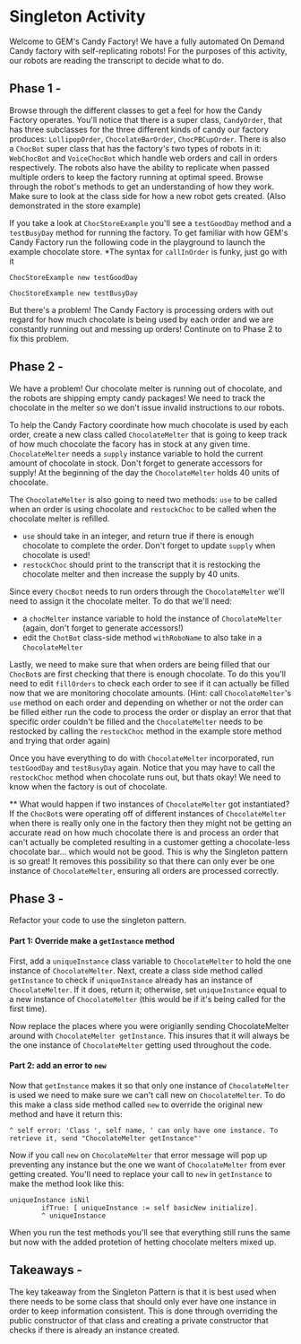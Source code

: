 # Singleton Activity

Welcome to GEM's Candy Factory! We have a fully automated On Demand Candy factory with self-replicating robots! For the purposes of this activity, our robots are reading the transcript to decide what to do.

## Phase 1 - 
Browse through the different classes to get a feel for how the Candy Factory operates. You'll notice that there is a super class, `CandyOrder`, that has three subclasses for the three different kinds of candy our factory produces: `LollipopOrder`, `ChocolateBarOrder`, `ChocPBCupOrder`. There is also a `ChocBot` super class that has the factory's two types of robots in it: `WebChocBot` and `VoiceChocBot` which handle web orders and call in orders respectively. The robots also have the ability to replicate when passed multiple orders to keep the factory running at optimal speed. Browse through the robot's methods to get an understanding of how they work. Make sure to look at the class side for how a new robot gets created. (Also demonstrated in the store example)

If you take a look at `ChocStoreExample` you'll see a `testGoodDay` method and a `testBusyDay` method for running the factory. To get familiar with how GEM's Candy Factory run the following code in the playground to launch the example chocolate store. 
*The syntax for `callInOrder` is funky, just go with it

```smalltalk
ChocStoreExample new testGoodDay
```

```smalltalk
ChocStoreExample new testBusyDay
```

But there's a problem! The Candy Factory is processing orders with out regard for how much chocolate is being used by each order and we are constantly running out and messing up orders! Continute on to Phase 2 to fix this problem.

## Phase 2 - 
We have a problem! Our chocolate melter is running out of chocolate, and the robots are shipping empty candy packages! We need to track the chocolate in the melter so we don't issue invalid instructions to our robots.

To help the Candy Factory  coordinate how much chocolate is used by each order, create a new class called `ChocolateMelter` that is going to keep track of how much chocolate the facory has in stock at any given time. `ChocolateMelter` needs a `supply` instance variable to hold the current amount of chocolate in stock. Don't forget to generate accessors for supply! At the beginning of the day the `ChocolateMelter` holds 40 units of chocolate.

The `ChocolateMelter` is also going to need two methods: `use` to be called when an order is using chocolate and `restockChoc` to be called when the chocolate melter is refilled.
   - `use` should take in an integer, and return true if there is enough chocolate to complete the order. Don't forget to update `supply` when chocolate is used!
   - `restockChoc` should print to the transcript that it is restocking the chocolate melter and then increase the supply by 40 units. 

Since every `ChocBot` needs to run orders through the `ChocolateMelter` we'll need to assign it the chocolate melter. To do that we'll need:
   - a `chocMelter` instance variable to hold the instance of `ChocolateMelter` (again, don't forget to generate accessors!)
   - edit the `ChotBot` class-side method `withRoboName` to also take in a `ChocolateMelter`

Lastly, we need to make sure that when orders are being filled that our `ChocBot`s are first checking that there is enough chocolate. To do this you'll need to edit `fillOrders` to check each order to see if it can actually be filled now that we are monitoring chocolate amounts. (Hint: call `ChocolateMelter`'s `use` method on each order and depending on whether or not the order can be filled either run the code to process the order or display an error that that specific order couldn't be filled and the `ChocolateMelter` needs to be restocked by calling the `restockChoc` method in the example store method and trying that order again)

Once you have everything to do with `ChocolateMelter` incorporated, run `testGoodDay` and `testBusyDay` again. Notice that you may have to call the `restockChoc` method when chocolate runs out, but thats okay! We need to know when the factory is out of chocolate.


** What would happen if two instances of `ChocolateMelter` got instantiated? If the `ChocBot`s were operating off of different instances of `ChocolateMelter` when there is really only one in the factory then they might not be getting an accurate read on how much chocolate there is and process an order that can't actually be completed resulting in a customer getting a chocolate-less chocolate bar... which would not be good. This is why the Singleton pattern is so great! It removes this possibility so that there can only ever be one instance of `ChocolateMelter`, ensuring all orders are processed correctly.

## Phase 3 -
Refactor your code to use the singleton pattern.

#### Part 1: Override make a `getInstance` method
First, add a `uniqueInstance` class variable to `ChocolateMelter` to hold the one instance of `ChocolateMelter`.
Next, create a class side method called `getInstance` to check if `uniqueInstance` already has an instance of `ChocolateMelter`. If it does, return it; otherwise, set `uniqueInstance` equal to a new instance of `ChocolateMelter` (this would be if it's being called for the first time).

Now replace the places where you were origianlly sending ChocolateMelter around with `ChocolateMelter getInstance`. This insures that it will always be the one instance of `ChocolateMelter` getting used throughout the code.

#### Part 2: add an error to `new`
Now that `getInstance` makes it so that only one instance of `ChocolateMelter` is used we need to make sure we can't call new on `ChocolateMelter`. To do this make a class side method called `new` to override the original new method and have it return this:

```smalltalk
^ self error: 'Class ', self name, ' can only have one instance. To retrieve it, send "ChocolateMelter getInstance"'
```

Now if you call `new` on `ChocolateMelter` that error message will pop up preventing any instance but the one we want of `ChocolateMelter` from ever getting created.
You'll need to replace your call to `new` in `getInstance` to make the method look like this:

```smalltalk
uniqueInstance isNil
		ifTrue: [ uniqueInstance := self basicNew initialize].
		^ uniqueInstance 
```
When you run the test methods you'll see that everything still runs the same but now with the added protetion of hetting chocolate melters mixed up.

## Takeaways -
The key takeaway from the Singleton Pattern is that it is best used when there needs to be some class that should only ever have one instance in order to keep information consistent. This is done through overriding the public constructor of that class and creating a private constructor that checks if there is already an instance created.
